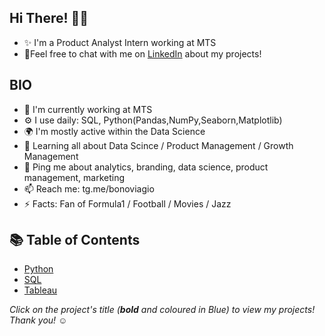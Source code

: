 
## Hi There! 🕵️‍♂️

   - ✨ I'm a Product Analyst Intern working at MTS 
   - 🍑Feel free to chat with me on [LinkedIn](https://www.linkedin.com/in//) about my projects!

## BIO

   - 🏢 I'm currently working at MTS
   - ⚙️ I use daily: SQL, Python(Pandas,NumPy,Seaborn,Matplotlib)
   - 🌍 I'm mostly active within the Data Science
   - 🌱 Learning all about Data Scince / Product Management / Growth Management
   - 💬 Ping me about analytics, branding, data science, product management, marketing
   - 📫 Reach me: tg.me/bonoviagio 
   - ⚡️ Facts: Fan of Formula1 / Football / Movies / Jazz

## 📚 Table of Contents

- [Python](#python)
- [SQL](#sql)
- [Tableau](#tableau)

_Click on the project's title (**bold** and coloured in Blue) to view my projects! Thank you! ☺️_
